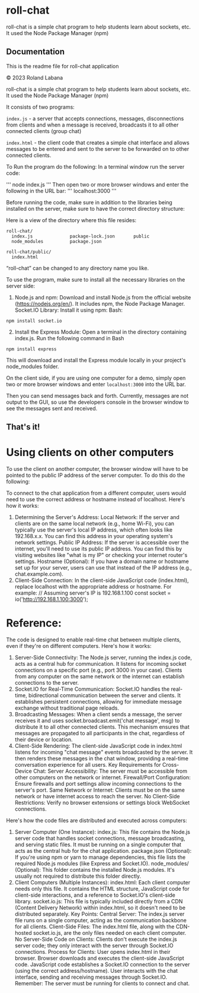 
# roll-chat

roll-chat is a simple chat program to help students learn about sockets, etc. It used the Node Package Manager (npm)


## Documentation


This is the readme file for roll-chat application

© 2023 Roland Labana

roll-chat is a simple chat program to help students learn about sockets, etc. It used the Node Package Manager (npm)

It consists of two programs:

`index.js` - a server that accepts connections, messages, disconnections from clients and when a message is received, broadcasts it to all other connected clients (group chat)

`index.html` - the client code that creates a simple chat interface and allows messages to be entered and sent to the server to be forwarded on to other connected clients.

To Run the program do the following:
In a terminal window run the server code:

'''
node index.js
'''
Then open two or more browser windows and enter the following in the URL bar:
'''
localhost:3000
'''

Before running the code, make sure in addition to the libraries being installed on the server, make sure to have the correct directory structure:

Here is a view of the directory where this file resides:

```
roll-chat/
  index.js             	package-lock.json       public
  node_modules         	package.json

roll-chat/public/
  index.html
```

“roll-chat” can be changed to any directory name you like. 

To use the program, make sure to install all the necessary libraries on the server side:

1. Node.js and npm: Download and install Node.js from the official website (https://nodejs.org/en/). It includes npm, the Node Package Manager.
Socket.IO Library: Install it using npm:
Bash:

``npm install socket.io``

2. Install the Express Module:
Open a terminal in the directory containing index.js.
Run the following command in Bash

``npm install express``

This will download and install the Express module locally in your project's node_modules folder.

On the client side, if you are using one computer for a demo, simply open two or more browser windows and enter `localhost:3000` into the URL bar.

Then you can send messages back and forth. 
Currently, messages are not output to the GUI, so use the developers console in the browser window to see the messages sent and received. 

## That's it!


# Using clients on other computers
To use the client on another computer, the browser window will have to be pointed to the public IP address of the server computer. To do this do the following:

To connect to the chat application from a different computer, users would need to use the correct address or hostname instead of localhost. Here's how it works:
1. Determining the Server's Address:
Local Network:
If the server and clients are on the same local network (e.g., home Wi-Fi), you can typically use the server's local IP address, which often looks like 192.168.x.x. You can find this address in your operating system's network settings.
Public IP Address:
If the server is accessible over the internet, you'll need to use its public IP address. You can find this by visiting websites like "what is my IP" or checking your internet router's settings.
Hostname (Optional):
If you have a domain name or hostname set up for your server, users can use that instead of the IP address (e.g., chat.example.com).
2. Client-Side Connection:
In the client-side JavaScript code (index.html), replace localhost with the appropriate address or hostname. For example:
// Assuming server's IP is 192.168.1.100
const socket = io('http://192.168.1.100:3000'); 


# Reference:
The code is designed to enable real-time chat between multiple clients, even if they're on different computers. Here's how it works:
1. Server-Side Connectivity:
The Node.js server, running the index.js code, acts as a central hub for communication.
It listens for incoming socket connections on a specific port (e.g., port 3000 in your case).
Clients from any computer on the same network or the internet can establish connections to the server.
2. Socket.IO for Real-Time Communication:
Socket.IO handles the real-time, bidirectional communication between the server and clients.
It establishes persistent connections, allowing for immediate message exchange without traditional page reloads.
3. Broadcasting Messages:
When a client sends a message, the server receives it and uses socket.broadcast.emit('chat message', msg) to distribute it to all other connected clients.
This mechanism ensures that messages are propagated to all participants in the chat, regardless of their device or location.
4. Client-Side Rendering:
The client-side JavaScript code in index.html listens for incoming "chat message" events broadcasted by the server.
It then renders these messages in the chat window, providing a real-time conversation experience for all users.
Key Requirements for Cross-Device Chat:
Server Accessibility: The server must be accessible from other computers on the network or internet.
Firewall/Port Configuration: Ensure firewalls and port settings allow incoming connections to the server's port.
Same Network or Internet: Clients must be on the same network or have internet access to reach the server.
No Client-Side Restrictions: Verify no browser extensions or settings block WebSocket connections.


Here's how the code files are distributed and executed across computers:
1. Server Computer (One Instance):
index.js: This file contains the Node.js server code that handles socket connections, message broadcasting, and serving static files. It must be running on a single computer that acts as the central hub for the chat application.
package.json (Optional): If you're using npm or yarn to manage dependencies, this file lists the required Node.js modules (like Express and Socket.IO).
node_modules/ (Optional): This folder contains the installed Node.js modules. It's usually not required to distribute this folder directly.
2. Client Computers (Multiple Instances):
index.html: Each client computer needs only this file. It contains the HTML structure, JavaScript code for client-side interactions, and a reference to Socket.IO's client-side library.
socket.io.js: This file is typically included directly from a CDN (Content Delivery Network) within index.html, so it doesn't need to be distributed separately.
Key Points:
Central Server: The index.js server file runs on a single computer, acting as the communication backbone for all clients.
Client-Side Files: The index.html file, along with the CDN-hosted socket.io.js, are the only files needed on each client computer.
No Server-Side Code on Clients: Clients don't execute the index.js server code; they only interact with the server through Socket.IO connections.
Process for Clients:
User opens index.html in their browser.
Browser downloads and executes the client-side JavaScript code.
JavaScript code establishes a Socket.IO connection to the server (using the correct address/hostname).
User interacts with the chat interface, sending and receiving messages through Socket.IO.
Remember: The server must be running for clients to connect and chat.

